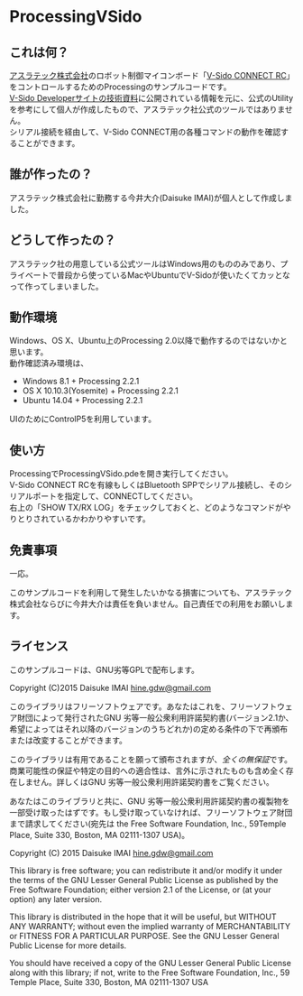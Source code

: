 # ProcessingVSido
## これは何？
[アスラテック株式会社](http://www.asratec.co.jp/ "アスラテック株式会社")のロボット制御マイコンボード「[V-Sido CONNECT RC](http://www.asratec.co.jp/product/connect/rc/ "V-Sido CONNECT RC")」をコントロールするためのProcessingのサンプルコードです。  
[V-Sido Developerサイトの技術資料](https://v-sido-developer.com/learning/connect/connect-rc/ "V-Sido Developerサイトの技術資料")に公開されている情報を元に、公式のUtilityを参考にして個人が作成したもので、アスラテック社公式のツールではありません。  
シリアル接続を経由して、V-Sido CONNECT用の各種コマンドの動作を確認することができます。

## 誰が作ったの？
アスラテック株式会社に勤務する今井大介(Daisuke IMAI)が個人として作成しました。

## どうして作ったの？
アスラテック社の用意している公式ツールはWindows用のもののみであり、プライベートで普段から使っているMacやUbuntuでV-Sidoが使いたくてカッとなって作ってしまいました。  

## 動作環境
Windows、OS X、Ubuntu上のProcessing 2.0以降で動作するのではないかと思います。  
動作確認済み環境は、
* Windows 8.1 + Processing 2.2.1
* OS X 10.10.3(Yosemite) + Processing 2.2.1
* Ubuntu 14.04 + Processing 2.2.1

UIのためにControlP5を利用しています。

## 使い方
ProcessingでProcessingVSido.pdeを開き実行してください。  
V-Sido CONNECT RCを有線もしくはBluetooth SPPでシリアル接続し、そのシリアルポートを指定して、CONNECTしてください。  
右上の「SHOW TX/RX LOG」をチェックしておくと、どのようなコマンドがやりとりされているかわかりやすいです。

## 免責事項
一応。  
  
このサンプルコードを利用して発生したいかなる損害についても、アスラテック株式会社ならびに今井大介は責任を負いません。自己責任での利用をお願いします。

## ライセンス
このサンプルコードは、GNU劣等GPLで配布します。  
  
Copyright (C)2015 Daisuke IMAI <hine.gdw@gmail.com>  

このライブラリはフリーソフトウェアです。あなたはこれを、フリーソフトウェア財団によって発行されたGNU 劣等一般公衆利用許諾契約書(バージョン2.1か、希望によってはそれ以降のバージョンのうちどれか)の定める条件の下で再頒布または改変することができます。  

このライブラリは有用であることを願って頒布されますが、*全くの無保証*です。商業可能性の保証や特定の目的への適合性は、言外に示されたものも含め全く存在しません。詳しくはGNU 劣等一般公衆利用許諾契約書をご覧ください。  

あなたはこのライブラリと共に、GNU 劣等一般公衆利用許諾契約書の複製物を一部受け取ったはずです。もし受け取っていなければ、フリーソフトウェア財団まで請求してください(宛先は the Free Software Foundation, Inc., 59Temple Place, Suite 330, Boston, MA 02111-1307 USA)。  


Copyright (C) 2015 Daisuke IMAI <hine.gdw@gmail.com>

This library is free software; you can redistribute it and/or modify it under the terms of the GNU Lesser General Public License as published by the Free Software Foundation; either version 2.1 of the License, or (at your option) any later version.  

This library is distributed in the hope that it will be useful, but WITHOUT ANY WARRANTY; without even the implied warranty of MERCHANTABILITY or FITNESS FOR A PARTICULAR PURPOSE.  See the GNU Lesser General Public License for more details.  

You should have received a copy of the GNU Lesser General Public License along with this library; if not, write to the Free Software Foundation, Inc., 59 Temple Place, Suite 330, Boston, MA  02111-1307  USA  

